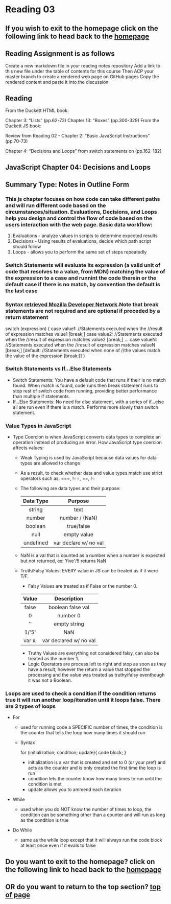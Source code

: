 # Reading 03

## If you wish to exit to the homepage click on the following link to head back to the [homepage](../README.md)

## Reading Assignment is as follows

Create a new markdown file in your reading notes repository
Add a link to this new file under the table of contents for this course
Then ACP your master branch to create a rendered web page on GitHub pages
Copy the rendered content and paste it into the discussion

## Reading

From the Duckett HTML book:

Chapter 3: “Lists” (pp.62-73)
Chapter 13: “Boxes” (pp.300-329)
From the Duckett JS book:

Review from Reading 02 - Chapter 2: “Basic JavaScript Instructions” (pp.70-73)

Chapter 4: “Decisions and Loops” from switch statements on (pp.162-182)

## JavaScript Chapter 04: Decisions and Loops

## Summary Type: Notes in Outline Form

### This js chapter focuses on how code can take different paths and will run different code based on the circumstances/situation. Evaluations, Decisions, and Loops help you design and control the flow of code based on the users interaction with the web page. Basic data workflow: 

  1. Evaluations - analyze values in scripts to determine expected results
  2. Decisions - Using results of evaluations, decide which path script should follow
  3. Loops - allows you to perform the same set of steps repeatedly  

### Switch Statements will evaluate its expression (a valid unit of code that resolves to a value, from MDN) matching the value of the expression to a case and runnint the code therein or the default case if there is no match, by convention the default is the last case

### Syntax [retrieved Mozilla Developer Network](https://developer.mozilla.org/en-US/docs/Web/JavaScript/Reference/Statements/switch).Note that break statements are not required and are optional if preceded by a return statement

switch (expression) {
  case value1:
    //Statements executed when the
    //result of expression matches value1
    [break;]
  case value2:
    //Statements executed when the
    //result of expression matches value2
    [break;]
  ...
  case valueN:
    //Statements executed when the
    //result of expression matches valueN
    [break;]
  [default:
    //Statements executed when none of
    //the values match the value of the expression
    [break;]]
}

### Switch Statements vs If...Else Statements

- Switch Statements: You have a default code that runs if their is no match found. When match is found, code runs then break statement runs to stop rest of switch code from running, providing better performance than multiple if statements.
- If...Else Statements: No need for else statement, with a series of if...else all are run even if there is a match. Performs more slowly than switch statement.

### Value Types in JavaScript

- Type Coercion is when JavaScript converts data types to complete an operation instead of producing an error. How JavaScript type coercion affects values:

  - Weak Typing is used by JavaScript because data values for data types are allowed to change
  - As a result, to check whether data and value types match use strict operators such as: ===, !==, ==, !=
  - The following are data types and their purpose:

    |Data Type  |Purpose              |
    |   :---:   |   :---:             |
    |string     |text                 |
    |number     |number / (NaN)       |
    |boolean    |true/false           |
    |null       |empty value          |
    |undefined  |var declare w/ no val|
    
  - NaN is a val that is counted as a number when a number is expected but not returned, ex: 'five'/5 returns NaN
  - Truth/Falsy Values: EVERY value in JS can be treated as if it were T/F. 
    - Falsy Values are treated as if False or the number 0.

    |Value      |Description              |
    |   :---:   |          :---:          |
    |false      |boolean false val        |
    |0          |number 0                 |
    |''         |empty string             |
    |1/'5'      |NaN                      |
    |var x;     |var declared w/ no val   |

    - Truthy Values are everything not considered falsy, can also be treated as the number 1.
    - Logic Operators are process left to right and stop as soon as they have a result, however the return a value that stopped the processing and the value was treated as truthy/falsy eventhough it was not a Boolean.

### Loops are used to check a condition if the condition returns true it will run another loop/iteration until it loops false. There are 3 types of loops

- For
  - used for running code a SPECIFIC number of times, the condition is the counter that tells the loop how many times it should run
  - Syntax

    for (initialization; condition; update){
      code block;
    }

    - initialization is a var that is created and set to 0 (or your pref) and acts as the counter and is only created the first time the loop is run
    - condition lets the counter know how many times to run until the condition is met
    - update allows you to ammend each iteration

- While
  - used when you do NOT know the number of times to loop, the condition can be something other than a counter and will run as long as the condition is true
- Do While
  - same as the while loop except that it will always run the code block at least once even if it evals to false

## Do you want to exit to the homepage? click on the following link to head back to the [homepage](../README.md)

## OR do you want to return to the top section? [top of page](#blank)
